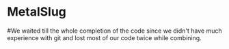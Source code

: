 # MetalSlug

#We waited till the whole completion of the code since we didn't have much experience with git and lost most of our code twice while combining.
